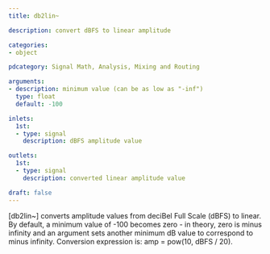 ```yaml
---
title: db2lin~

description: convert dBFS to linear amplitude

categories:
- object

pdcategory: Signal Math, Analysis, Mixing and Routing

arguments:
- description: minimum value (can be as low as "-inf")
  type: float
  default: -100

inlets:
  1st:
  - type: signal
    description: dBFS amplitude value

outlets:
  1st:
  - type: signal
    description: converted linear amplitude value

draft: false
---
```


[db2lin~] converts amplitude values from deciBel Full Scale (dBFS) to linear. By default, a minimum value of -100 becomes zero - in theory, zero is minus infinity and an argument sets another minimum dB value to correspond to minus infinity. Conversion expression is: amp = pow(10, dBFS / 20).

